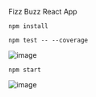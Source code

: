Fizz Buzz React App

    npm install

    npm test -- --coverage
    
![image](https://user-images.githubusercontent.com/11095906/52526873-7177b100-2cd0-11e9-8f80-6896015bab0c.png)    

    npm start

![image](https://user-images.githubusercontent.com/11095906/52526838-15ad2800-2cd0-11e9-9d20-5056afc29fd6.png)
